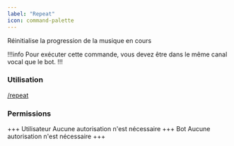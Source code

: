 ```yaml
---
label: "Repeat"
icon: command-palette
---
```


Réinitialise la progression de la musique en cours

!!!info
Pour exécuter cette commande, vous devez être dans le même canal vocal que le bot.
!!!

### Utilisation

[/repeat]()

### Permissions

+++ Utilisateur
Aucune autorisation n'est nécessaire
+++ Bot
Aucune autorisation n'est nécessaire
+++